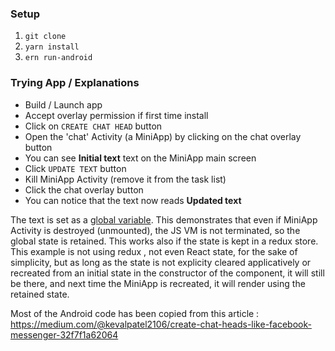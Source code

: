 ### Setup

1. `git clone`
2. `yarn install`
3. `ern run-android`

### Trying App / Explanations

- Build / Launch app
- Accept overlay permission if first time install
- Click on `CREATE CHAT HEAD` button
- Open the 'chat' Activity (a MiniApp) by clicking on the chat overlay button
- You can see **Initial text** text on the MiniApp main screen
- Click `UPDATE TEXT` button
- Kill MiniApp Activity (remove it from the task list)
- Click the chat overlay button
- You can notice that the text now reads **Updated text**

The text is set as a [global variable](https://github.com/belemaire/overlay-experiment/blob/master/App.js#L19). This demonstrates that even if MiniApp Activity is destroyed (unmounted), the JS VM is not terminated, so the global state is retained. This works also if the state is kept in a redux store. This example is not using redux , not even React state, for the sake of simplicity, but as long as the state is not explicity cleared applicatively or recreated from an initial state in the constructor of the component, it will still be there, and next time the MiniApp is recreated, it will render using the retained state.

Most of the Android code has been copied from this article :
https://medium.com/@kevalpatel2106/create-chat-heads-like-facebook-messenger-32f7f1a62064
